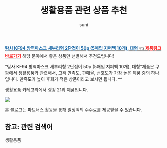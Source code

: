 ﻿---
layout: post
title:  "생활용품 관련 상품 추천" 
author: suni
categories: [ 선물 ]
tags: []
image: https://static.coupangcdn.com/image/retail/images/510946399354470-c91e9b57-88ac-4828-8f7d-b3011f40c330.jpg 
description: "쿠팡에서 관련 상품으로 가장 고객 선호도가 높은 제품 중 하나입니다."
---
<a href="https://link.coupang.com/re/AFFSDP?lptag=AF5011742&pageKey=4869850477&itemId=6326081431&vendorItemId=73621504982&traceid=V0-113-d0a99d01a9e6ff62"><b><font color='#01579B'>탐사 KF94 방역마스크 새부리형 2단접이 50p (5매입 지퍼백 10개), 대형 </font></b>👈<b><font color='#f71919'> 제품링크 바로가기</font></b></a>
해당 분야에서 좋은 상품만 선별해서 추천드립니다!

"탐사 KF94 방역마스크 새부리형 2단접이 50p (5매입 지퍼백 10개), 대형"제품은 쿠팡에서 생활용품와 관련해서, 고객 만족도, 판매율, 선호도가 가장 높은 제품 중의 하나입니다.
만족도가 높아 후회가 적은 상품이라고 보시면 됩니다. ^^

생활용품 카테고리에서 랭킹  21위 제품입니다. 

<a href="https://link.coupang.com/re/AFFSDP?lptag=AF5011742&pageKey=4869850477&itemId=6326081431&vendorItemId=73621504982&traceid=V0-113-d0a99d01a9e6ff62"> <img src="https://static.coupangcdn.com/image/retail/images/510946399354470-c91e9b57-88ac-4828-8f7d-b3011f40c330.jpg"></a>

본 블로그는 파트너스 활동을 통해 일정액의 수수료를 제공받을 수 있습니다.

## 참고: 관련 검색어    
생활용품